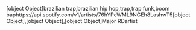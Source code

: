 [object Object]brazilian trap,brazilian hip hop,trap,trap funk,boom baphttps://api.spotify.com/v1/artists/76hYPcWML9NGEh8LashwT5[object Object],[object Object],[object Object]Major RDartist